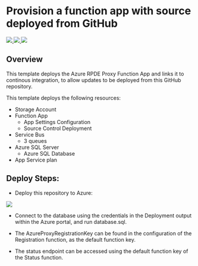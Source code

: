 # Provision a function app with source deployed from GitHub

<a href="https://portal.azure.com/#create/Microsoft.Template/uri/https%3A%2F%2Fraw.githubusercontent.com%2Fazure%2Fazure-quickstart-templates%2Fmaster%2F201-function-app-dedicated-github-deploy%2Fazuredeploy.json" target="_blank">
    <img src="http://azuredeploy.net/deploybutton.png"/>
</a>
<a href="http://armviz.io/#/?load=https%3A%2F%2Fraw.githubusercontent.com%2FAzure%2Fazure-quickstart-templates%2Fmaster%2F201-function-app-dedicated-github-deploy%2Fazuredeploy.json" target="_blank">
    <img src="http://armviz.io/visualizebutton.png"/>
</a>

<a href="https://azuredeploy.net/" target="_blank">
    <img src="http://azuredeploy.net/deploybutton.png"/>
</a>

## Overview

This template deploys the Azure RPDE Proxy Function App and links it to continous integration, to allow updates to be deployed from this GitHub repository.

This template deploys the following resources:

- Storage Account
- Function App
    - App Settings Configuration
    - Source Control Deployment
- Service Bus
	- 3 queues
- Azure SQL Server
	- Azure SQL Database
- App Service plan

## Deploy Steps:

- Deploy this repository to Azure: 
<a href="https://azuredeploy.net/" target="_blank">
    <img src="http://azuredeploy.net/deploybutton.png"/>
</a>

- Connect to the database using the credentials in the Deployment output within the Azure portal, and run database.sql.

- The AzureProxyRegistrationKey can be found in the configuration of the Registration function, as the default function key.

- The status endpoint can be accessed using the default function key of the Status function.
